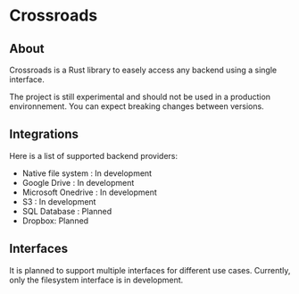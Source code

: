# Crossroads

## About

Crossroads is a Rust library to easely access any backend using a single interface.

The project is still experimental and should not be used in a production environnement. You can expect breaking changes between versions.

## Integrations

Here is a list of supported backend providers:

- Native file system : In development
- Google Drive : In development
- Microsoft Onedrive : In development
- S3 : In development
- SQL Database : Planned
- Dropbox: Planned

## Interfaces

It is planned to support multiple interfaces for different use cases. Currently, only the filesystem interface is in development.